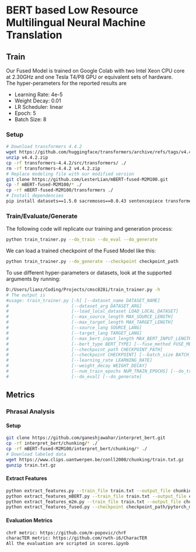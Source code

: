 # BERT based Low Resource Multilingual Neural Machine Translation

## Train
Our Fused Model is trained on Google Colab with two Intel Xeon CPU core at 2.30GHz 
and one Tesla T4/P8 GPU or equivalent sets of hardware.  
The hyper-perameters for the reported results are
- Learning Rate: 4e-5
- Weight Decay: 0.01
- LR Scheduler: linear
- Epoch: 5
- Batch Size: 8
### Setup
```bash
# Download transformers 4.4.2
wget https://github.com/huggingface/transformers/archive/refs/tags/v4.4.2.zip
unzip v4.4.2.zip
cp -rf transformers-4.4.2/src/transformers/ ./
rm -rf transformers-4.4.2 v4.4.2.zip
# Replace modeling file with our modified version
git clone https://github.com/LesterLian/mBERT-fused-M2M100.git
cp -f mBERT-fused-M2M100/* ./
cp -rf mBERT-fused-M2M100/transformers ./
# Install dependencies
pip install datasets==1.5.0 sacremoses==0.0.43 sentencepiece transformers==4.4.2
```

### Train/Evaluate/Generate
The following code will replicate our training and generation process:
```bash
python train_trainer.py --do_train --do_eval --do_generate
```
We can load a trained checkpoint of the Fused Model like this:
```bash
python train_trainer.py --do_generate --checkpoint checkpoint_path
```
To use different hyper-parameters or datasets, look at the supported arguments by running:
```bash
D:/Users/lianz/Coding/Projects/cmsc828i/train_trainer.py -h
# The output is
#usage: train_trainer.py [-h] [--dataset_name DATASET_NAME]
#                        [--dataset_arg DATASET_ARG]
#                        [--load_local_dataset LOAD_LOCAL_DATASET]
#                        [--max_source_length MAX_SOURCE_LENGTH]
#                        [--max_target_length MAX_TARGET_LENGTH]
#                        [--source_lang SOURCE_LANG]
#                        [--target_lang TARGET_LANG]
#                        [--max_bert_input_length MAX_BERT_INPUT_LENGTH]
#                        [--bert_type BERT_TYPE] [--fuse_method FUSE_METHOD]
#                        [--checkpoint_path CHECKPOINT_PATH]
#                        [--checkpoint CHECKPOINT] [--batch_size BATCH_SIZE]
#                        [--learning_rate LEARNING_RATE]
#                        [--weight_decay WEIGHT_DECAY]
#                        [--num_train_epochs NUM_TRAIN_EPOCHS] [--do_train]
#                        [--do_eval] [--do_generate]
```

## Metrics
### Phrasal Analysis
#### Setup
```bash
git clone https://github.com/ganeshjawahar/interpret_bert.git
cp -rf interpret_bert/chunking/* ./
cp -rf mBERT-fused-M2M100/interpret_bert/chunking/* ./
# Download labeled data
wget https://www.clips.uantwerpen.be/conll2000/chunking/train.txt.gz
gunzip train.txt.gz
```
#### Extract Features
```bash
python extract_features.py --train_file train.txt --output_file chunking_rep.json --batch_size 2
python extract_features_mBERT.py --train_file train.txt --output_file chunking_rep.json --batch_size 2
python extract_features_m2m.py --train_file train.txt --output_file chunking_rep.json --batch_size 2
python extract_features_fused.py --checkpoint checkpoint_path/pytorch_model.bin --train_file train.txt --output_file chunking_rep.json --batch_size 2
```

#### Evaluation Metrics
```bash
chrF metric: https://github.com/m-popovic/chrF
characTER metric: https://github.com/rwth-i6/CharacTER
All the evaluation are scripted in scores.ipynb
```
